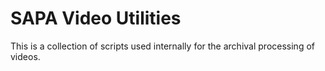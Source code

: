 # SAPA Video Utilities

This is a collection of scripts used internally for the archival processing of videos.
